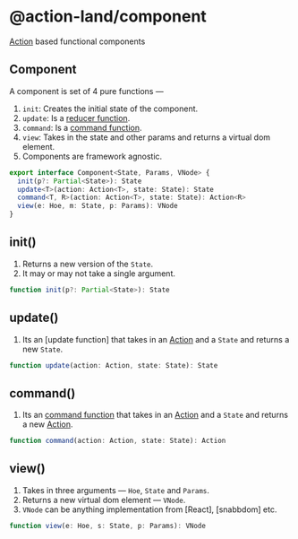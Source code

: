 # @action-land/component

[Action] based functional components

[action]: https://github.com/action-land/action-land

## Component

A component is set of 4 pure functions —

1.  `init`: Creates the initial state of the component.
2.  `update`: Is a [reducer function].
3.  `command`: Is a [command function].
4.  `view`: Takes in the state and other params and returns a virtual dom element.
5.  Components are framework agnostic.

[command function]: https://github.com/action-land/action-land/blob/master/modules/tarz/README.md#command-function
[reducer function]: https://github.com/action-land/action-land/blob/master/modules/tarz/README.md#reducer-function

```ts
export interface Component<State, Params, VNode> {
  init(p?: Partial<State>): State
  update<T>(action: Action<T>, state: State): State
  command<T, R>(action: Action<T>, state: State): Action<R>
  view(e: Hoe, m: State, p: Params): VNode
}
```

## init()

1.  Returns a new version of the `State`.
2.  It may or may not take a single argument.

```ts
function init(p?: Partial<State>): State
```

## update()

1.  Its an [update function] that takes in an [Action] and a `State` and returns a new `State`.

```ts
function update(action: Action, state: State): State
```

## command()

1.  Its an [command function] that takes in an [Action] and a `State` and returns a new [Action].

```ts
function command(action: Action, state: State): Action
```

## view()

1.  Takes in three arguments — `Hoe`, `State` and `Params`.
2.  Returns a new virtual dom element — `VNode`.
3.  `VNode` can be anything implementation from [React], [snabbdom] etc.

```ts
function view(e: Hoe, s: State, p: Params): VNode
```

